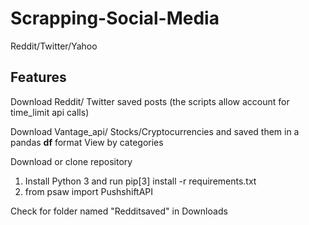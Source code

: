 # Scrapping-Social-Media
Reddit/Twitter/Yahoo


## Features

Download Reddit/ Twitter saved posts (the scripts allow account for time_limit api calls)


Download Vantage_api/ Stocks/Cryptocurrencies and saved them in a pandas **df** format
View by categories

Download or clone repository
 1. Install Python 3 and run pip[3] install -r requirements.txt
 2. from psaw import PushshiftAPI
       
Check for folder named "Redditsaved" in Downloads


